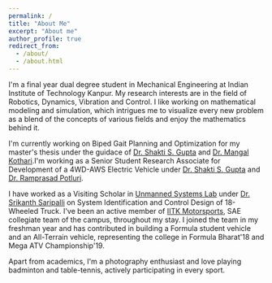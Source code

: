 ```yaml
---
permalink: /
title: "About Me"
excerpt: "About me"
author_profile: true
redirect_from:
  - /about/
  - /about.html
---
```


I'm a final year dual degree student in Mechanical Engineering at Indian Institute of Technology Kanpur. My research interests are in the field of Robotics, Dynamics, Vibration and Control. I like working on mathematical modeling and simulation, which intrigues me to visualize every new problem as a blend of the concepts of various fields and enjoy the mathematics behind it.

<!-- The best part of research is when you just smile to a challenging problem realizing the scope of the problem and the learning through the process. -->

<!-- I'm currently working on "Gait Planning and Optimization for a Biped, using concepts of Geometric Control". -->

<!-- Being an automotive enthusiast, my college life was majorly spent in building various full-scale vehicles, be it a 4WD-AWS Electric vehicle, a Formula Student vehicle or an All-terrain vehicle.   -->

I'm currently working on Biped Gait Planning and Optimization for my master's thesis under the guidace of [Dr. Shakti S. Gupta](http://home.iitk.ac.in/~ssgupta/) and [Dr. Mangal Kothari](https://www.iitk.ac.in/aero/mangal/).I'm working as a Senior Student Research Associate for Development of a 4WD-AWS Electric Vehicle under [Dr. Shakti S. Gupta](http://home.iitk.ac.in/~ssgupta/) and [Dr. Ramprasad Potluri](http://home.iitk.ac.in/~potluri/).<!-- I worked on mathematical modeling of full car model for suspension design and design of a spaceframe chassis for two passengers. The vehicle is unique in the sense that it involves independent suspension modules for all four wheels which are integrated to a spaceframe chassis, and each module is controlled for steering and drive for maneuvering according to a global objective. -->

I have worked as a Visiting Scholar in [Unmanned Systems Lab](https://unmanned.tamu.edu/) under [Dr. Srikanth Saripalli](https://engineering.tamu.edu/mechanical/profiles/saripalli.html) on System Identification and Control Design of 18-Wheeled Truck. I've been an active member of [IITK Motorsports](https://iitkms.in/), SAE collegiate team of the campus, throughout my stay. I joined the team in my freshman year and has contributed in building a Formula student vehicle and an All-Terrain vehicle, representing the college in Formula Bharat'18 and Mega ATV Championship'19.

<!-- I joined Formula Student team in my freshman year, where I started working in Chassis subsytem. I worked on designing and analysis of a spaceframe chassis for Formula prototype vehicle. In my sophomore year, I worked on manufacturing of the complete vehicle along with lab and field testing of various components, including experimental torsional testing of frame and quasi-static impact testing of non-standard Impact attenautor.   -->
Apart from academics, I'm a photography enthusiast and love playing badminton and table-tennis, actively participating in every sport.
<!-- I've recently developed an interest in Psychology and a habit of reading novels.   -->



<!-- A data-driven personal website
======
Like many other Jekyll-based GitHub Pages templates, academicpages makes you separate the website's content from its form. The content & metadata of your website are in structured markdown files, while various other files constitute the theme, specifying how to transform that content & metadata into HTML pages. You keep these various markdown (.md), YAML (.yml), HTML, and CSS files in a public GitHub repository. Each time you commit and push an update to the repository, the [GitHub pages](https://pages.github.com/) service creates static HTML pages based on these files, which are hosted on GitHub's servers free of charge.

Many of the features of dynamic content management systems (like Wordpress) can be achieved in this fashion, using a fraction of the computational resources and with far less vulnerability to hacking and DDoSing. You can also modify the theme to your heart's content without touching the content of your site. If you get to a point where you've broken something in Jekyll/HTML/CSS beyond repair, your markdown files describing your talks, publications, etc. are safe. You can rollback the changes or even delete the repository and start over -- just be sure to save the markdown files! Finally, you can also write scripts that process the structured data on the site, such as [this one](https://github.com/academicpages/academicpages.github.io/blob/master/talkmap.ipynb) that analyzes metadata in pages about talks to display [a map of every location you've given a talk](https://academicpages.github.io/talkmap.html).

Getting started
======
1. Register a GitHub account if you don't have one and confirm your e-mail (required!)
1. Fork [this repository](https://github.com/academicpages/academicpages.github.io) by clicking the "fork" button in the top right.
1. Go to the repository's settings (rightmost item in the tabs that start with "Code", should be below "Unwatch"). Rename the repository "[your GitHub username].github.io", which will also be your website's URL.
1. Set site-wide configuration and create content & metadata (see below -- also see [this set of diffs](http://archive.is/3TPas) showing what files were changed to set up [an example site](https://getorg-testacct.github.io) for a user with the username "getorg-testacct")
1. Upload any files (like PDFs, .zip files, etc.) to the files/ directory. They will appear at https://[your GitHub username].github.io/files/example.pdf.  
1. Check status by going to the repository settings, in the "GitHub pages" section

Site-wide configuration
------
The main configuration file for the site is in the base directory in [_config.yml](https://github.com/academicpages/academicpages.github.io/blob/master/_config.yml), which defines the content in the sidebars and other site-wide features. You will need to replace the default variables with ones about yourself and your site's github repository. The configuration file for the top menu is in [_data/navigation.yml](https://github.com/academicpages/academicpages.github.io/blob/master/_data/navigation.yml). For example, if you don't have a portfolio or blog posts, you can remove those items from that navigation.yml file to remove them from the header.

Create content & metadata
------
For site content, there is one markdown file for each type of content, which are stored in directories like _publications, _talks, _posts, _teaching, or _pages. For example, each talk is a markdown file in the [_talks directory](https://github.com/academicpages/academicpages.github.io/tree/master/_talks). At the top of each markdown file is structured data in YAML about the talk, which the theme will parse to do lots of cool stuff. The same structured data about a talk is used to generate the list of talks on the [Talks page](https://academicpages.github.io/talks), each [individual page](https://academicpages.github.io/talks/2012-03-01-talk-1) for specific talks, the talks section for the [CV page](https://academicpages.github.io/cv), and the [map of places you've given a talk](https://academicpages.github.io/talkmap.html) (if you run this [python file](https://github.com/academicpages/academicpages.github.io/blob/master/talkmap.py) or [Jupyter notebook](https://github.com/academicpages/academicpages.github.io/blob/master/talkmap.ipynb), which creates the HTML for the map based on the contents of the _talks directory).

**Markdown generator**

I have also created [a set of Jupyter notebooks](https://github.com/academicpages/academicpages.github.io/tree/master/markdown_generator
) that converts a CSV containing structured data about talks or presentations into individual markdown files that will be properly formatted for the academicpages template. The sample CSVs in that directory are the ones I used to create my own personal website at stuartgeiger.com. My usual workflow is that I keep a spreadsheet of my publications and talks, then run the code in these notebooks to generate the markdown files, then commit and push them to the GitHub repository.

How to edit your site's GitHub repository
------
Many people use a git client to create files on their local computer and then push them to GitHub's servers. If you are not familiar with git, you can directly edit these configuration and markdown files directly in the github.com interface. Navigate to a file (like [this one](https://github.com/academicpages/academicpages.github.io/blob/master/_talks/2012-03-01-talk-1.md) and click the pencil icon in the top right of the content preview (to the right of the "Raw | Blame | History" buttons). You can delete a file by clicking the trashcan icon to the right of the pencil icon. You can also create new files or upload files by navigating to a directory and clicking the "Create new file" or "Upload files" buttons.

Example: editing a markdown file for a talk
![Editing a markdown file for a talk](/images/editing-talk.png)

For more info
------
More info about configuring academicpages can be found in [the guide](https://academicpages.github.io/markdown/). The [guides for the Minimal Mistakes theme](https://mmistakes.github.io/minimal-mistakes/docs/configuration/) (which this theme was forked from) might also be helpful. -->
